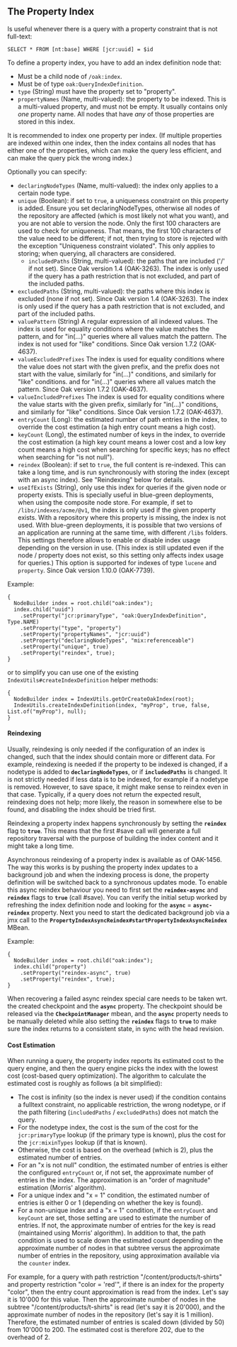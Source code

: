 <!--
   Licensed to the Apache Software Foundation (ASF) under one or more
   contributor license agreements.  See the NOTICE file distributed with
   this work for additional information regarding copyright ownership.
   The ASF licenses this file to You under the Apache License, Version 2.0
   (the "License"); you may not use this file except in compliance with
   the License.  You may obtain a copy of the License at

       http://www.apache.org/licenses/LICENSE-2.0

   Unless required by applicable law or agreed to in writing, software
   distributed under the License is distributed on an "AS IS" BASIS,
   WITHOUT WARRANTIES OR CONDITIONS OF ANY KIND, either express or implied.
   See the License for the specific language governing permissions and
   limitations under the License.
  -->

## The Property Index

Is useful whenever there is a query with a property constraint that is not full-text:

    SELECT * FROM [nt:base] WHERE [jcr:uuid] = $id

To define a property index, you have to add an index definition node that:

* Must be a child node of `/oak:index`.
* Must be of type `oak:QueryIndexDefinition`.
* `type` (String) must have the  property set to "property".
* `propertyNames` (Name, multi-valued):
    the  property to be indexed.
    This is a multi-valued property, and must not be empty.
    It usually contains only _one_ property name.
    All nodes that have _any_ of those properties are stored in this index.
    
It is recommended to index one property per index.
(If multiple properties are indexed within one index, 
then the index contains all nodes that has either one of the properties,
which can make the query less efficient, and can make the query pick the wrong index.)

Optionally you can specify:

* `declaringNodeTypes` (Name, multi-valued): the index only applies to a certain node type.
* `unique` (Boolean): if set to `true`, a uniqueness constraint on this
  property is added. Ensure you set declaringNodeTypes, 
  otherwise all nodes of the repository are affected (which is most likely not what you want),
  and you are not able to version the node.
  Only the first 100 characters are used to check for uniqueness.
  That means, the first 100 characters of the value need to be different; if not, then trying to store is rejected
  with the exception "Uniqueness constraint violated".
  This only applies to storing; when querying, all characters are considered.
  * `includedPaths` (String, multi-valued):
    the paths that are included ('/' if not set).
    Since Oak version 1.4 (OAK-3263).
    The index is only used if the query has a path restriction that is not excluded,
    and part of the included paths.
* `excludedPaths` (String, multi-valued):
    the paths where this index is excluded (none if not set).
    Since Oak version 1.4 (OAK-3263).
    The index is only used if the query has a path restriction that is not excluded,
    and part of the included paths.
* `valuePattern` (String)
    A regular expression of all indexed values.
    The index is used for equality conditions where the value matches the pattern,
    and for "in(...)" queries where all values match the pattern.
    The index is not used for "like" conditions.
    Since Oak version 1.7.2 (OAK-4637).
* `valueExcludedPrefixes`
    The index is used for equality conditions where the value does not start with the given prefix,
    and the prefix does not start with the value, 
    similarly for "in(...)" conditions,
    and similarly for "like" conditions.
    and for "in(...)" queries where all values match the pattern.
    Since Oak version 1.7.2 (OAK-4637).
* `valueIncludedPrefixes`
    The index is used for equality conditions where the value starts with the given prefix,
    similarly for "in(...)" conditions,
    and similarly for "like" conditions.
    Since Oak version 1.7.2 (OAK-4637).
* `entryCount` (Long): the estimated number of path entries in the index, 
  to override the cost estimation (a high entry count means a high cost).
* `keyCount` (Long), the estimated number of keys in the index,
  to override the cost estimation (a high key count means a lower cost and
  a low key count means a high cost
  when searching for specific keys; has no effect when searching for "is not null").
* `reindex` (Boolean): if set to `true`, the full content is re-indexed.
  This can take a long time, and is run synchronously with storing the index
  (except with an async index). See "Reindexing" below for details.
* `useIfExists` (String), only use this index for queries if the given node or property exists.
  This is specially useful in blue-green deployments, when using the composite node store.
  For example, if set to `/libs/indexes/acme/@v1`, the index is only used if
  the given property exists. With a repository where this property is missing,
  the index is not used. With blue-green deployments, it is possible that
  two versions of an application are running at the same time, with different `/libs` folders.
  This settings therefore allows to enable or disable index usage depending on the version in use.
  (This index is still updated even if the node / property does not exist, 
  so this setting only affects index usage for queries.)
  This option is supported for indexes of type `lucene` and `property`.
  Since Oak version 1.10.0 (OAK-7739).
  

Example:

    {
      NodeBuilder index = root.child("oak:index");
      index.child("uuid")
        .setProperty("jcr:primaryType", "oak:QueryIndexDefinition", Type.NAME)
        .setProperty("type", "property")
        .setProperty("propertyNames", "jcr:uuid")
        .setProperty("declaringNodeTypes", "mix:referenceable")
        .setProperty("unique", true)
        .setProperty("reindex", true);
    }

or to simplify you can use one of the existing `IndexUtils#createIndexDefinition` helper methods:

    {
      NodeBuilder index = IndexUtils.getOrCreateOakIndex(root);
      IndexUtils.createIndexDefinition(index, "myProp", true, false, List.of("myProp"), null);
    }

#### <a name="reindexing"></a> Reindexing

Usually, reindexing is only needed if the configuration of an index is changed, 
such that the index should contain more or different data.
For example, reindexing is needed if the property to be indexed is changed, 
if a nodetype is added to __`declaringNodeTypes`__, or if __`includedPaths`__ is changed.
It is not strictly needed if less data is to be indexed, for example if a nodetype is removed.
However, to save space, it might make sense to reindex even in that case.
Typically, if a query does not return the expected result, reindexing does not help;
more likely, the reason in somewhere else to be found, and disabling the index should be tried first.

Reindexing a property index happens synchronously by setting the __`reindex`__ flag to __`true`__. This means that the 
first #save call will generate a full repository traversal with the purpose of building the index content and it might
take a long time.

Asynchronous reindexing of a property index is available as of OAK-1456. The way this works is by pushing the property 
index updates to a background job and when the indexing process is done, the property definition will be switched back 
to a synchronous updates mode.
To enable this async reindex behaviour you need to first set the __`reindex-async`__ and __`reindex`__ flags to 
__`true`__ (call #save). You can verify the initial setup worked by refreshing the index definition node and looking
for the __`async`__ = __`async-reindex`__ property.
Next you need to start the dedicated background job via a jmx call to the 
__`PropertyIndexAsyncReindex#startPropertyIndexAsyncReindex`__ MBean.

Example:

    {
      NodeBuilder index = root.child("oak:index");
      index.child("property")
        .setProperty("reindex-async", true)
        .setProperty("reindex", true);
    }

When recovering a failed async reindex special care needs to be taken wrt. the created checkpoint and the __`async`__ property.
The checkpoint should be released via the __`CheckpointManager`__ mbean, and the __`async`__ property needs to be manually deleted 
while also setting the __`reindex`__ flags to __`true`__ to make sure the index returns to a consistent state, in sync with the head revision.

#### Cost Estimation

When running a query, the property index reports its estimated cost to the query engine,
and then the query engine picks the index with the lowest cost (cost-based query optimization).
The algorithm to calculate the estimated cost is roughly as follows (a bit simplified):

* The cost is infinity (so the index is never used) 
  if the condition contains a fulltext constraint, 
  no applicable restriction,
  the wrong nodetype, or
  if the path filtering (`includedPaths` / `excludedPaths`) does not match the query.
* For the nodetype index, the cost is the sum of the cost for the `jcr:primaryType` lookup
  (if the primary type is known),
  plus the cost for the `jcr:mixinTypes` lookup (if that is known).
* Otherwise, the cost is based on the overhead (which is 2), 
  plus the estimated number of entries.
* For an "x is not null" condition, 
  the estimated number of entries is
  either the configured `entryCount` or, if not set, the 
  approximate number of entries in the index.
  The approximation is an "order of magnitude" estimation (Morris' algorithm).
* For a unique index and "x = 1" condition, 
  the estimated number of entries is either 0 or 1 
  (depending on whether the key is found).
* For a non-unique index and a "x = 1" condition,
  if the `entryCount` and `keyCount` are set, those setting are used to estimate
  the number of entries. If not, the 
  approximate number of entries for the key is read (maintained using Morris’ algorithm).
  In addition to that, the path condition is used to scale down
  the estimated count depending on the approximate number of nodes
  in that subtree versus the approximate number of entries
  in the repository, using approximation available via the `counter` index.

For example, for a query with path restriction "/content/products/t-shirts" and property restriction
"color = 'red'", if there is an index for the property "color", then
the entry count approximation is read from the index. Let's say it is 10'000 for this value.
Then the approximate number of nodes in the subtree "/content/products/t-shirts" is read 
(let's say it is 20'000), and the approximate number of nodes in the repository 
(let's say it is 1 million).
Therefore, the estimated number of entries is scaled down (divided by 50) from 10'000 to 200.
The estimated cost is therefore 202, due to the overhead of 2.